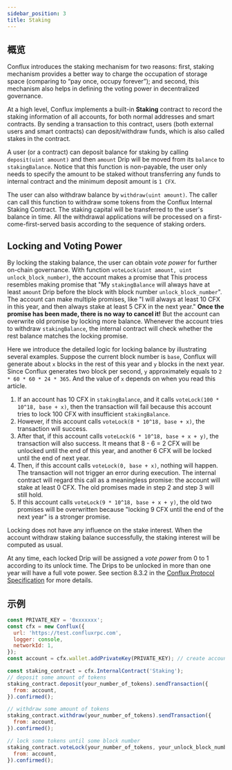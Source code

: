 ```yaml
---
sidebar_position: 3
title: Staking
---
```


## 概览

Conflux introduces the staking mechanism for two reasons: first, staking mechanism provides a better way to charge the occupation of storage space (comparing to “pay once, occupy forever”); and second, this mechanism also helps in defining the voting power in decentralized governance.

At a high level, Conflux implements a built-in **Staking** contract to record the staking information of all accounts, for both normal addresses and smart contracts. By sending a transaction to this contract, users (both external users and smart contracts) can deposit/withdraw funds, which is also called stakes in the contract.

A user (or a contract) can deposit balance for staking by calling `deposit(uint amount)` and then `amount` Drip will be moved from its `balance` to `stakingBalance`. Notice that this function is non-payable, the user only needs to specify the amount to be staked without transferring any funds to internal contract and the minimum deposit amount is `1 CFX`.

The user can also withdraw balance by `withdraw(uint amount)`. The caller can call this function to withdraw some tokens from the Conflux Internal Staking Contract. The staking capital will be transferred to the user's balance in time. All the withdrawal applications will be processed on a first-come-first-served basis according to the sequence of staking orders.

## Locking and Voting Power

By locking the staking balance, the user can obtain *vote power* for further on-chain governance. With function `voteLock(uint amount, uint unlock_block_number)`, the account makes a promise that This process resembles making promise that "My `stakingBalance` will always have at least `amount` Drip before the block with block number `unlock_block_number`". The account can make multiple promises, like "I will always at least 10 CFX in this year, and then always stake at least 5 CFX in the next year."  **Once the promise has been made, there is no way to cancel it!** But the account can overwrite old promise by locking more balance. Whenever the account tries to withdraw `stakingBalance`, the internal contract will check whether the rest balance matches the locking promise.

Here we introduce the detailed logic for locking balance by illustrating several examples. Suppose the current block number is `base`, Conflux will generate about `x` blocks in the rest of this year and `y` blocks in the next year. Since Conflux generates two block per second, `y` approximately equals to `2 * 60 * 60 * 24 * 365`. And the value of `x` depends on when you read this article.

1. If an account has 10 CFX in `stakingBalance`, and it calls `voteLock(100 * 10^18, base + x)`, then the transaction will  fail because this account tries to lock 100 CFX with insufficient `stakingBalance`.
2. However, if this account calls `voteLock(8 * 10^18, base + x)`, the transaction will success.
3. After that, if this account calls `voteLock(6 * 10^18, base + x + y)`, the transaction will also success. It means that 8 - 6 = 2 CFX will be unlocked until the end of this year, and another 6 CFX will be locked until the end of next year.
4. Then, if this account calls `voteLock(0, base + x)`, nothing will happen. The transaction will not trigger an error during execution. The internal contract will regard this call as a meaningless promise: the account will stake at least 0 CFX. The old promises made in step 2 and step 3 will still hold.
5. If this account calls `voteLock(9 * 10^18, base + x + y)`, the old two promises will be overwritten because "locking 9 CFX until the end of the next year" is a stronger promise.

Locking does not have any influence on the stake interest. When the account withdraw staking balance successfully, the staking interest will be computed as usual.

At any time, each locked Drip will be assigned a *vote power* from 0 to 1 according to its unlock time. The Drips to be unlocked in more than one year will have a full vote power. See section 8.3.2 in the [Conflux Protocol Specification](https://conflux-protocol.s3-ap-southeast-1.amazonaws.com/tech-specification.pdf) for more details.

## 示例

```javascript
const PRIVATE_KEY = '0xxxxxxx';
const cfx = new Conflux({
  url: 'https://test.confluxrpc.com',
  logger: console,
  networkId: 1,
});
const account = cfx.wallet.addPrivateKey(PRIVATE_KEY); // create account instance

const staking_contract = cfx.InternalContract('Staking');
// deposit some amount of tokens
staking_contract.deposit(your_number_of_tokens).sendTransaction({
  from: account,
}).confirmed();

// withdraw some amount of tokens
staking_contract.withdraw(your_number_of_tokens).sendTransaction({
  from: account,
}).confirmed();

// lock some tokens until some block number
staking_contract.voteLock(your_number_of_tokens, your_unlock_block_number).sendTransaction({
  from: account,
}).confirmed();
```
